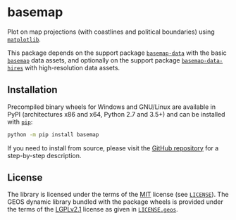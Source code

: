 # basemap

Plot on map projections (with coastlines and political boundaries) using
[`matplotlib`].

This package depends on the support package [`basemap-data`] with the
basic [`basemap`] data assets, and optionally on the support package
[`basemap-data-hires`] with high-resolution data assets.

## Installation

Precompiled binary wheels for Windows and GNU/Linux are available in
PyPI (architectures x86 and x64, Python 2.7 and 3.5+) and can be
installed with [`pip`]:
```sh
python -m pip install basemap
```

If you need to install from source, please visit the
[GitHub repository](https://github.com/matplotlib/basemap) for a
step-by-step description.

## License

The library is licensed under the terms of the [MIT] license (see
[`LICENSE`]). The GEOS dynamic library bundled with the package wheels
is provided under the terms of the [LGPLv2.1] license as given in
[`LICENSE.geos`].


[`matplotlib`]:
https://matplotlib.org/
[`basemap`]:
https://matplotlib.org/basemap/
[`basemap-data`]:
https://pypi.org/project/basemap-data
[`basemap-data-hires`]:
https://pypi.org/project/basemap-data-hires
[`pip`]:
https://pip.pypa.io/

[LGPLv2.1]:
https://spdx.org/licenses/LGPL-2.1-only.html
[MIT]:
https://spdx.org/licenses/MIT.html

[`LICENSE`]:
https://github.com/matplotlib/basemap/blob/v1.3.0/packages/basemap/LICENSE
[`LICENSE.geos`]:
https://github.com/matplotlib/basemap/blob/v1.3.0/packages/basemap/LICENSE.geos
